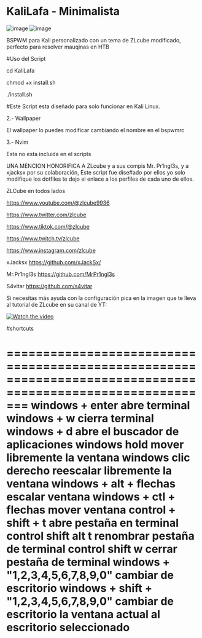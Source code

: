 # KaliLafa - Minimalista
![image](https://github.com/Lafassj/KaliLafa/assets/131805585/e0645b42-57de-49a4-ae9b-1972797f0615)
![image](https://github.com/Lafassj/KaliLafa/assets/131805585/68451a12-9533-4466-b141-cff9994627f3)



BSPWM para Kali personalizado con un tema de ZLcube modificado, perfecto para resolver mauqinas en HTB

#Uso del Script 

cd KaliLafa

chmod +x install.sh

./install.sh

#Este Script esta diseñado para solo funcionar en Kali Linux.

2.- Wallpaper

El wallpaper lo puedes modificar cambiando el nombre en el bspwmrc

3.- Nvim

Esta no esta incluida en el scripts


UNA MENCION HONORIFICA A ZLcube y a sus compis Mr. Pr1ngl3s, y a xjacksx por su colaboración, Este script fue dise#ado por ellos yo solo modifique los dotfiles te dejo el enlace a los perfiles de cada uno de ellos.

ZLCube en todos lados

https://www.youtube.com/@zlcube9936

https://www.twitter.com/zlcube

https://www.tiktok.com/@zlcube

https://www.twitch.tv/zlcube

https://www.instagram.com/zlcube


xJacksx https://github.com/xJackSx/

Mr.Pr1ngl3s https://github.com/MrPr1ngl3s

S4vitar https://github.com/s4vitar


Si necesitas más ayuda con la configuración pica en la imagen que te lleva al tutorial de ZLcube en su canal de YT:

[![Watch the video](https://img.youtube.com/vi/CClVFk4CCic/default.jpg)](https://youtu.be/CClVFk4CCic)

#shortcuts

===========================================================================================================
windows + enter abre terminal 
windows + w cierra terminal
windows + d abre el buscador de aplicaciones
windows hold mover libremente la ventana
windows clic derecho reescalar libremente la ventana
windows + alt + flechas escalar ventana
windows + ctl + flechas mover ventana
control + shift + t abre pestaña en terminal
control shift alt t renombrar pestaña de terminal
control shift w cerrar pestaña de terminal
windows + "1,2,3,4,5,6,7,8,9,0" cambiar de escritorio
windows + shift + "1,2,3,4,5,6,7,8,9,0" cambiar de escritorio la ventana actual al escritorio seleccionado
============================================================================================================





